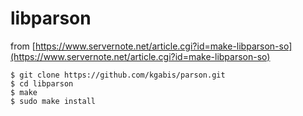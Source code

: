 # libparson

from [https://www.servernote.net/article.cgi?id=make-libparson-so](https://www.servernote.net/article.cgi?id=make-libparson-so)

```
$ git clone https://github.com/kgabis/parson.git
$ cd libparson
$ make
$ sudo make install
```

